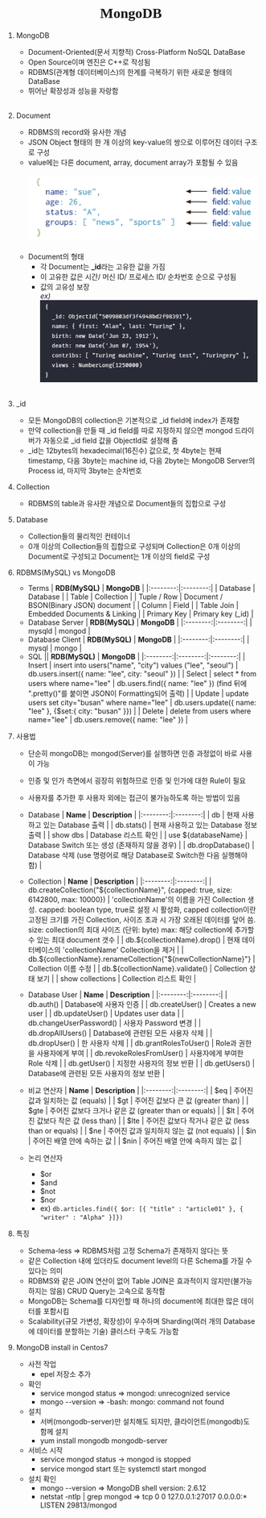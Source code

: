 <p><h1 align="center" style="font-family: Georgia, 'Times New Roman', serif">MongoDB</h1></p>

1. MongoDB
   * Document-Oriented(문서 지향적) Cross-Platform NoSQL DataBase
   * Open Source이며 엔진은 C++로 작성됨
   * RDBMS(관계형 데이터베이스)의 한계를 극복하기 위한 새로운 형태의 DataBase
   * 뛰어난 확장성과 성능을 자랑함  
    <br>
2. Document
   * RDBMS의 record와 유사한 개념
   * JSON Object 형태의 한 개 이상의 key-value의 쌍으로 이루어진 데이터 구조로 구성
   * value에는 다른 document, array, document array가 포함될 수 있음  
       <br>
       <center><img src="../images/mongodb/mongodb_document.png"></center>  
       <br>  
   * Document의 형태
      * 각 Document는 **_id**라는 고유한 값을 가짐
      * 이 고유한 값은 시간/ 머신 ID/ 프로세스 ID/ 순차번호 순으로 구성됨
      * 값의 고유성 보장  
        *ex)* 
        <br>
        <center><img src="../images/mongodb/document_form.PNG"></center>  
        <br>  
3. _id
   * 모든 MongoDB의 collection은 기본적으로 _id field에 index가 존재함
   * 만약 collection을 만들 때 _id field를 따로 지정하지 않으면 mongod 드라이버가 자동으로 _id field 값을 ObjectId로 설정해 줌
   * _id는 12bytes의 hexadecimal(16진수) 값으로, 첫 4byte는 현재 timestamp, 다음 3byte는 machine id, 다음 2byte는 MongoDB Server의 Process id, 마지막 3byte는 순차번호

4. Collection 
    * RDBMS의 table과 유사한 개념으로 Document들의 집합으로 구성

5. Database
    * Collection들의 물리적인 컨테이너
    * 0개 이상의 Collection들의 집합으로 구성되며 Collection은 0개 이상의 Document로 구성되고 Document는 1개 이상의 field로 구성

6. RDBMS(MySQL) vs MongoDB
    * Terms
        | **RDB(MySQL)** | **MongoDB** |
        |:--------:|:--------:|
        | Database | Database |
        | Table | Collection |
        | Tuple / Row | Document / BSON(Binary JSON) document |
        | Column | Field |
        | Table Join | Embedded Documents & Linking |
        | Primary Key | Primary key (_id) |
    * Database Server
        | **RDB(MySQL)** | **MongoDB** |
        |:--------:|:--------:|
        | mysqld | mongod |
    * Database Client
        | **RDB(MySQL)** | **MongoDB** |
        |:--------:|:--------:|
        | mysql | mongo |
    * SQL
        || **RDB(MySQL)** | **MongoDB** |
        |:--------:|:--------:|:--------:|
        | Insert | insert into users("name", "city") values ("lee", "seoul") | db.users.insert({ name: "lee", city: "seoul" }) |
        | Select | select * from users where name="lee" | db.users.find({ name: "lee" }) (find 뒤에 ".pretty()"를 붙이면 JSON이 Formatting되어 출력) |
        | Update | update users set city="busan" where name="lee" | db.users.update({ name: "lee" }, {$set:{ city: "busan" }}) |
        | Delete | delete from users where name="lee" | db.users.remove({ name: "lee" }) |

7. 사용법
    * 단순히 mongoDB는 mongod(Server)를 실행하면 인증 과정없이 바로 사용이 가능
    * 인증 및 인가 측면에서 굉장히 위험하므로 인증 및 인가에 대한 Rule이 필요
    * 사용자를 추가한 후 사용자 외에는 접근이 불가능하도록 하는 방법이 있음
    * Database
        | **Name** | **Description** |
        |:--------:|:--------:|
        | db | 현재 사용하고 있는 Database 출력 |
        | db.stats() | 현재 사용하고 있는 Database 정보 출력 |
        | show dbs | Database 리스트 확인 |
        | use ${databaseName} | Database Switch 또는 생성 (존재하지 않을 경우) |
        | db.dropDatabase() | Database 삭제 (use 명령어로 해당 Database로 Switch한 다음 실행해야 함) |
        
    * Collection
        | **Name** | **Description** |
        |:--------:|:--------:|
        | db.createCollection("${collectionName}", {capped: true, size: 6142800, max: 10000}) | 'collectionName'의 이름을 가진 Collection 생성. capped: boolean type, true로 설정 시 활성화, capped collection이란 고정된 크기를 가진 Collection, 사이즈 초과 시 가장 오래된 데이터를 덮어 씀. size: collection의 최대 사이즈 (단위: byte) max: 해당 collection에 추가할 수 있는 최대 document 갯수 |
        | db.${collectionName}.drop() | 현재 데이터베이스의 'collectionName' Collection을 제거 |
        | db.${collectionName}.renameCollection{"${newCollectionName}"} | Collection 이름 수정 |
        | db.${collectionName}.validate() | Collection 상태 보기 |
        | show collections | Collection 리스트 확인 |

    * Database User
        | **Name** | **Description** |
        |:--------:|:--------:|
        | db.auth() | Database에 사용자 인증 |
        | db.createUser() | Creates a new user |
        | db.updateUser() | Updates user data |
        | db.changeUserPassword() | 사용자 Password 변경 |
        | db.dropAllUsers() | Database에 관련된 모든 사용자 삭제 |
        | db.dropUser() | 한 사용자 삭제 |
        | db.grantRolesToUser() | Role과 권한을 사용자에게 부여 |
        | db.revokeRolesFromUser() | 사용자에게 부여한 Role 삭제 |
        | db.getUser() | 지정한 사용자의 정보 반환 |
        | db.getUsers() | Database에 관련된 모든 사용자의 정보 반환 |

    * 비교 연산자
        | **Name** | **Description** |
        |:--------:|:--------:|
        | $eq | 주어진 값과 일치하는 값 (equals) |
        | $gt | 주어진 값보다 큰 값 (greater than) |
        | $gte | 주어진 값보다 크거나 같은 값 (greater than or equals) |
        | $lt | 주어진 값보다 작은 값 (less than) |
        | $lte | 주어진 값보다 작거나 같은 값 (less than or equals) |
        | $ne | 주어진 값과 일치하지 않는 값 (not equals) |
        | $in | 주어진 배열 안에 속하는 값 |
        | $nin | 주어진 배열 안에 속하지 않는 값 |

    * 논리 연산자
        * $or
        * $and
        * $not
        * $nor
        * ex) `db.articles.find({ $or: [{ "title" : "article01" }, { "writer" : "Alpha" }]})`


8. 특징
    * Schema-less => RDBMS처럼 고정 Schema가 존재하지 않다는 뜻
    * 같은 Collection 내에 있더라도 document level의 다른 Schema를 가질 수 있다는 의미
    * RDBMS와 같은 JOIN 연산이 없어 Table JOIN은 효과적이지 않지만(불가능하지는 않음) CRUD Query는 고속으로 동작함
    * MongoDB는 Schema를 디자인할 때 하나의 document에 최대한 많은 데이터를 포함시킴
    * Scalability(규모 가변성, 확장성)이 우수하며 Sharding(여러 개의 Database에 데이터를 분할하는 기술) 클러스터 구축도 가능함

9.  MongoDB install in Centos7
    * 사전 작업
        * epel 저장소 추가
    * 확인
        * service mongod status => mongod: unrecognized service
        * mongo --version => -bash: mongo: command not found
    * 설치
        * 서버(mongodb-server)만 설치해도 되지만, 클라이언트(mongodb)도 함께 설치
        * yum install mongodb mongodb-server
    * 서비스 시작
        * service mongod status -> mongod is stopped
        * service mongod start 또는 systemctl start mongod
    * 설치 확인
        * mongo --version => MongoDB shell version: 2.6.12
        * netstat -ntlp | grep mongod => tcp        0      0 127.0.0.1:27017             0.0.0.0:*                   LISTEN      29813/mongod
